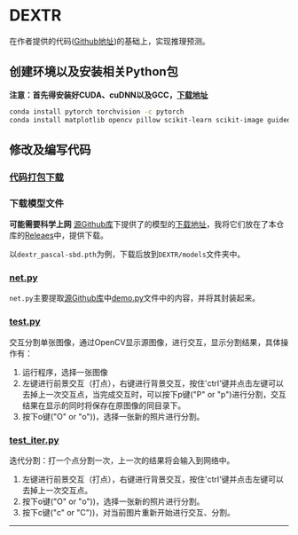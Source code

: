 # DEXTR

在作者提供的代码([Github地址](https://github.com/MarcoForte/DeepInteractiveSegmentation))的基础上，实现推理预测。

## 创建环境以及安装相关Python包

**注意：首先得安装好CUDA、cuDNN以及GCC，[下载地址](../../README.md#实验环境)**

````bash
conda install pytorch torchvision -c pytorch
conda install matplotlib opencv pillow scikit-learn scikit-image guided_filter_pytorch
````

## 修改及编写代码
### [代码打包下载](https://github.com/BingqiangZhou/IntSeg_InsSeg_CodeCollection/releases/tag/g99ais)

### 下载模型文件

**可能需要科学上网** [源Github库](https://github.com/MarcoForte/DeepInteractiveSegmentation)下提供了的模型的[下载地址](https://drive.google.com/file/d/1nJMTXSlprm5FQaQA5gfyU8CbSEX8ghzJ/view?usp=sharing)，我将它们放在了本仓库的[Releaes](https://github.com/BingqiangZhou/IntSeg_InsSeg_CodeCollection/releases/tag/g99ais)中，提供下载。

以`dextr_pascal-sbd.pth`为例，下载后放到`DEXTR/models`文件夹中。

### [net.py](./net.py)

`net.py`主要提取[源Github库](https://github.com/MarcoForte/DeepInteractiveSegmentation)中[demo.py](https://github.com/MarcoForte/DeepInteractiveSegmentation/blob/master/demo.py)文件中的内容，并将其封装起来。

### [test.py](./test.py)

交互分割单张图像，通过OpenCV显示源图像，进行交互，显示分割结果，具体操作有：

1. 运行程序，选择一张图像
2. 左键进行前景交互（打点），右键进行背景交互，按住'ctrl'键并点击左键可以去掉上一次交互点，当完成交互时，可以按下p键("P" or "p")进行分割，交互结果在显示的同时将保存在原图像的同目录下。
3. 按下o键("O" or "o"))，选择一张新的照片进行分割。

### [test_iter.py](./test_iter.py)

迭代分割：打一个点分割一次，上一次的结果将会输入到网络中。

1. 左键进行前景交互（打点），右键进行背景交互，按住'ctrl'键并点击左键可以去掉上一次交互点。
2. 按下o键("O" or "o"))，选择一张新的照片进行分割。
3. 按下c键("c" or "C"))，对当前图片重新开始进行交互、分割。

---

